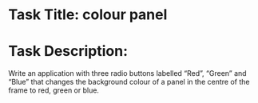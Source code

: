# Task Title: colour panel 

# Task Description: 

Write an application with three radio buttons labelled “Red”, “Green” and “Blue” that
changes the background colour of a panel in the centre of the frame to red, green or
blue.
